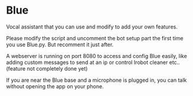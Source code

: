 # Blue
Vocal assistant that you can use and modify to add your own features.

Please modify the script and uncomment the bot setup part the first time you use Blue.py. But recomment it just after.

A webserver is running on port 8080 to access and config Blue easily, like adding custom messages to send at an ip or control Irobot cleaner etc..(feature not completely done yet)

If you are near the Blue base and a microphone is plugged in, you can talk without opening the app on your phone.
